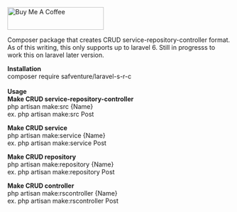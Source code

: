 <a href="https://www.buymeacoffee.com/jsafe00" target="_blank"><img src="https://cdn.buymeacoffee.com/buttons/default-black.png" alt="Buy Me A Coffee" style="height: 51px !important;width: 217px !important;" ></a>

Composer package that creates CRUD service-repository-controller format.
As of this writing, this only supports up to laravel 6. Still in progresss to work this on laravel later version.

<b>Installation</b> <br/>
composer require safventure/laravel-s-r-c
<br />
<br />
<b>Usage</b>
<br />
<b> Make CRUD service-repository-controller</b><br/>
php artisan make:src {Name} <br />
ex. php artisan make:src Post <br />

<b> Make CRUD service</b><br/>
php artisan make:service {Name} <br />
ex. php artisan make:service Post

<b> Make CRUD repository</b><br/>
php artisan make:repository {Name} <br />
ex. php artisan make:repository Post

<b> Make CRUD controller</b><br/>
php artisan make:rscontroller {Name} <br />
ex. php artisan make:rscontroller Post
